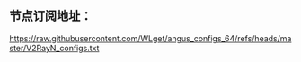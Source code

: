 ## 节点订阅地址：
https://raw.githubusercontent.com/WLget/angus_configs_64/refs/heads/master/V2RayN_configs.txt
